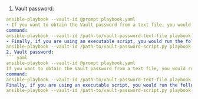  1. Vault password:
``` yaml
ansible-playbook --vault-id @prompt playbook.yaml
- If you want to obtain the Vault password from a text file, you would run the following
command:
ansible-playbook --vault-id /path-to/vault-password-text-file playbook.yaml
- Finally, if you are using an executable script, you would run the following command:
ansible-playbook --vault-id /path-to/vault-password-script.py playbook.yaml
2. Vault password:
``` yaml
ansible-playbook --vault-id @prompt playbook.yaml
If you want to obtain the Vault password from a text file, you would run the following
command:
ansible-playbook --vault-id /path-to/vault-password-text-file playbook.yaml
Finally, if you are using an executable script, you would run the following command:
ansible-playbook --vault-id /path-to/vault-password-script.py playbook.yaml
```


<!--stackedit_data:
eyJoaXN0b3J5IjpbLTEyNzI1Njg1NjcsMTMxMjg5OTcwMl19
-->